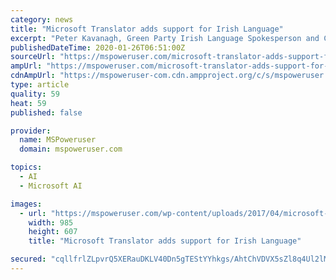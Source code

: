 ```yaml
---
category: news
title: "Microsoft Translator adds support for Irish Language"
excerpt: "Peter Kavanagh, Green Party Irish Language Spokesperson and Co-founder of Pop Up Gaeltacht. Users can now find Irish language on all Microsoft Translator?apps,?add-ins,?Office,?Translator for Bing, and through the?Azure Cognitive Services?Translator API?for businesses and developers. With the Irish language support in Microsoft Translator ..."
publishedDateTime: 2020-01-26T06:51:00Z
sourceUrl: "https://mspoweruser.com/microsoft-translator-adds-support-for-irish-language/"
ampUrl: "https://mspoweruser.com/microsoft-translator-adds-support-for-irish-language/amp/"
cdnAmpUrl: "https://mspoweruser-com.cdn.ampproject.org/c/s/mspoweruser.com/microsoft-translator-adds-support-for-irish-language/amp/"
type: article
quality: 59
heat: 59
published: false

provider:
  name: MSPoweruser
  domain: mspoweruser.com

topics:
  - AI
  - Microsoft AI

images:
  - url: "https://mspoweruser.com/wp-content/uploads/2017/04/microsoft-translator.jpg"
    width: 985
    height: 607
    title: "Microsoft Translator adds support for Irish Language"

secured: "cqllfrlZLpvrQ5XERauDKLV40Dn5gTEStYYhkgs/AhtChVDVX5sZl8q4Ul2lMg1/xWz0JPk9FwsRVPo6iY4ka8/RVe38A2xXV3g5WBtlc7K5slwGCsrYXzB8Z1AL7THLNju6cGhml2jK83QnpMF8XI90Z642ld2uAc8pk6GdT+xUdZIreEvaVw4avGRTnb6tppijHWsguldv9K4iRgDL7+7N0Atm84/onWzAtyO5+0obSXv6fmBcstan8MxOYlKdoQrJFEvn61NNSqxvdBujYf2hggd/J1Oz/dSgOM/WjYMe3ZcrkVyTprpJy8helJDj;d6N5uJ+JtXn/d9gqPe605A=="
---
```


